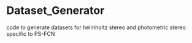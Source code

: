 # Dataset_Generator
code to generate datasets for helmholtz stereo and photometric stereo specific to PS-FCN
